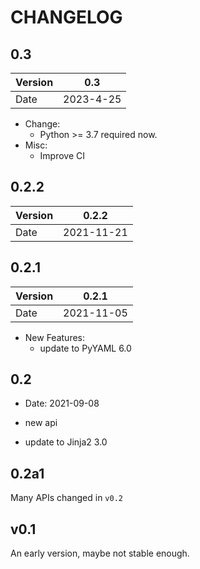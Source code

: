 # CHANGELOG

## 0.3

| Version | 0.3       |
| ------- | --------- |
| Date    | 2023-4-25 |

- Change:
  - Python >= 3.7 required now.
- Misc:
  - Improve CI

## 0.2.2

| Version | 0.2.2      |
| ------- | ---------- |
| Date    | 2021-11-21 |

## 0.2.1

| Version | 0.2.1      |
| ------- | ---------- |
| Date    | 2021-11-05 |

- New Features:
  - update to PyYAML 6.0

## 0.2

- Date: 2021-09-08

- new api
- update to Jinja2 3.0

## 0.2a1

Many APIs changed in `v0.2`

## v0.1

An early version, maybe not stable enough.
